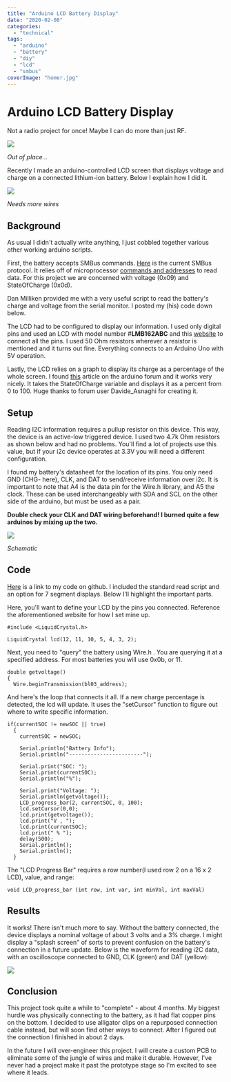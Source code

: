 ```yaml
---
title: "Arduino LCD Battery Display"
date: "2020-02-08"
categories:
  - "technical"
tags:
  - "arduino"
  - "battery"
  - "diy"
  - "lcd"
  - "smbus"
coverImage: "homer.jpg"
---
```

# Arduino LCD Battery Display

Not a radio project for once! Maybe I can do more than just RF.

![](https://n2wu.files.wordpress.com/2020/02/homer.jpg?w=800)

_Out of place..._

Recently I made an arduino-controlled LCD screen that displays voltage and charge on a connected lithium-ion battery. Below I explain how I did it.

![](https://n2wu.files.wordpress.com/2020/02/battery_display.jpg?w=647)

_Needs more wires_

## Background

As usual I didn't actually write anything, I just cobbled together various other working arduino scripts.

First, the battery accepts SMBus commands. [Here](http://smbus.org/specs/smbus110.pdf) is the current SMBus protocol. It relies off of microprocessor [commands and addresses](https://drive.google.com/file/d/1sss_xR86maR4j6l5y4MBkdjyT9ZAHo1r/view?usp=sharing) to read data. For this project we are concerned with voltage (0x09) and StateOfCharge (0x0d).

Dan Milliken provided me with a very useful script to read the battery's charge and voltage from the serial monitor. I posted my (his) code down below.

The LCD had to be configured to display our information. I used only digital pins and used an LCD with model number #**LMB162ABC** and this [website](https://www.hacktronics.com/Tutorials/arduino-character-lcd-tutorial.html) to connect all the pins. I used 50 Ohm resistors wherever a resistor is mentioned and it turns out fine. Everything connects to an Arduino Uno with 5V operation.

Lastly, the LCD relies on a graph to display its charge as a percentage of the whole screen. I found [this](https://forum.arduino.cc/index.php?topic=180678.0) article on the arduino forum and it works very nicely. It takes the StateOfCharge variable and displays it as a percent from 0 to 100. Huge thanks to forum user Davide\_Asnaghi for creating it.

## Setup

Reading I2C information requires a pullup resistor on this device. This way, the device is an active-low triggered device. I used two 4.7k Ohm resistors as shown below and had no problems. You'll find a lot of projects use this value, but if your i2c device operates at 3.3V you will need a different configuration.

I found my battery's datasheet for the location of its pins. You only need GND (CHG- here), CLK, and DAT to send/receive information over i2c. It is important to note that A4 is the data pin for the Wire.h library, and A5 the clock. These can be used interchangeably with SDA and SCL on the other side of the arduino, but must be used as a pair.

**Double check your CLK and DAT wiring beforehand! I burned quite a few arduinos by mixing up the two.**

![](https://n2wu.files.wordpress.com/2020/02/battery_schematic.png?w=519)

_Schematic_

## Code

[Here](https://github.com/KE8JCT/read_conformal_lcd/tree/master) is a link to my code on github. I included the standard read script and an option for 7 segment displays. Below I'll highlight the important parts.

Here, you'll want to define your LCD by the pins you connected. Reference the aforementioned website for how I set mine up.

```
#include <LiquidCrystal.h>

LiquidCrystal lcd(12, 11, 10, 5, 4, 3, 2);
```

Next, you need to "query" the battery using Wire.h . You are querying it at a specified address. For most batteries you will use 0x0b, or 11.

```
double getvoltage()
{
  Wire.beginTransmission(bl03_address);
```

And here's the loop that connects it all. If a new charge percentage is detected, the lcd will update. It uses the "setCursor" function to figure out where to write specific information.

```
if(currentSOC != newSOC || true)
  {
    currentSOC = newSOC;

    Serial.println("Battery Info");
    Serial.println("------------------------");

    Serial.print("SOC: ");
    Serial.print(currentSOC);
    Serial.println("%");

    Serial.print("Voltage: ");
    Serial.println(getvoltage());
    LCD_progress_bar(2, currentSOC, 0, 100);
    lcd.setCursor(0,0);
    lcd.print(getvoltage());
    lcd.print("V , ");
    lcd.print(currentSOC);
    lcd.print(" % ");
    delay(500);
    Serial.println();
    Serial.println();
  }
```

The "LCD Progress Bar" requires a row number(I used row 2 on a 16 x 2 LCD), value, and range:

```
void LCD_progress_bar (int row, int var, int minVal, int maxVal)
```

## Results

It works! There isn't much more to say. Without the battery connected, the device displays a nominal voltage of about 3 volts and a 3% charge. I might display a "splash screen" of sorts to prevent confusion on the battery's connection in a future update. Below is the waveform for reading i2C data, with an oscilloscope connected to GND, CLK (green) and DAT (yellow):

![](https://n2wu.files.wordpress.com/2020/02/battery_waveform.png?w=800)

## Conclusion

This project took quite a while to "complete" - about 4 months. My biggest hurdle was physically connecting to the battery, as it had flat copper pins on the bottom. I decided to use alligator clips on a repurposed connection cable instead, but will soon find other ways to connect. After I figured out the connection I finished in about 2 days.

In the future I will over-engineer this project. I will create a custom PCB to eliminate some of the jungle of wires and make it durable. However, I've never had a project make it past the prototype stage so I'm excited to see where it leads.
